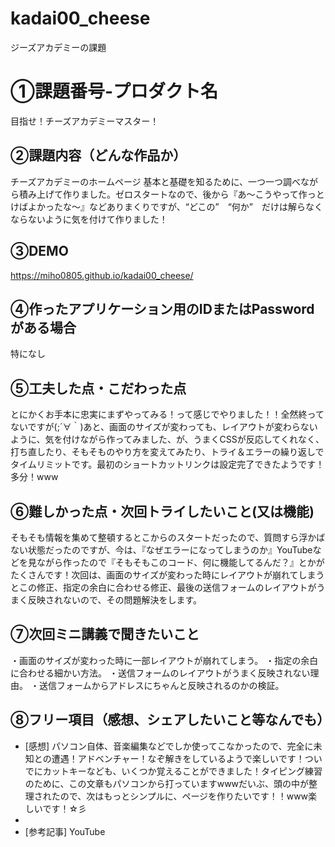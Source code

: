 # kadai00_cheese
ジーズアカデミーの課題

# ①課題番号-プロダクト名
目指せ！チーズアカデミーマスター！


## ②課題内容（どんな作品か）

チーズアカデミーのホームページ
基本と基礎を知るために、一つ一つ調べながら積み上げて作りました。ゼロスタートなので、後から『あ～こうやって作っとけばよかったな～』などありまくりですが、“どこの”　“何か”　だけは解らなくならないように気を付けて作りました！

## ③DEMO

https://miho0805.github.io/kadai00_cheese/

## ④作ったアプリケーション用のIDまたはPasswordがある場合

特になし

## ⑤工夫した点・こだわった点

とにかくお手本に忠実にまずやってみる！って感じでやりました！！全然終ってないですが(;´∀｀)あと、画面のサイズが変わっても、レイアウトが変わらないように、気を付けながら作ってみました、が、うまくCSSが反応してくれなく、打ち直したり、そもそものやり方を変えてみたり、トライ＆エラーの繰り返しでタイムリミットです。最初のショートカットリンクは設定完了できたようです！多分！www


## ⑥難しかった点・次回トライしたいこと(又は機能)

そもそも情報を集めて整頓するとこからのスタートだったので、質問すら浮かばない状態だったのですが、今は、『なぜエラーになってしまうのか』YouTubeなどを見ながら作ったので『そもそもこのコード、何に機能してるんだ？』とかがたくさんです！次回は、画面のサイズが変わった時にレイアウトが崩れてしまうとこの修正、指定の余白に合わせる修正、最後の送信フォームのレイアウトがうまく反映されないので、その問題解決をします。

## ⑦次回ミニ講義で聞きたいこと

・画面のサイズが変わった時に一部レイアウトが崩れてしまう。
・指定の余白に合わせる細かい方法。
・送信フォームのレイアウトがうまく反映されない理由。
・送信フォームからアドレスにちゃんと反映されるのかの検証。

## ⑧フリー項目（感想、シェアしたいこと等なんでも）

- [感想]
パソコン自体、音楽編集などでしか使ってこなかったので、完全に未知との遭遇！アドベンチャー！なぞ解きをしているようで楽しいです！ついでにカットキーなども、いくつか覚えることができました！タイピング練習のために、この文章もパソコンから打っていますwwwだいぶ、頭の中が整理されたので、次はもっとシンプルに、ページを作りたいです！！www楽しいです！☆彡
- 
- [参考記事]
  YouTube
